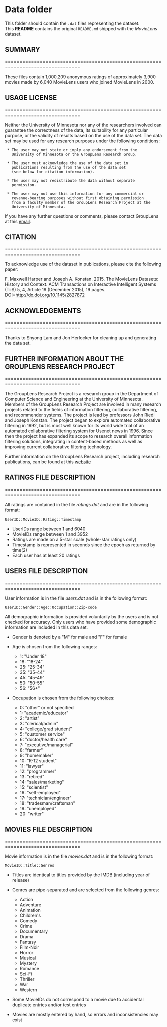 # Data folder
This folder should contain the `.dat` files representing the dataset.<br>
This **README** contains the original `README.md` shipped with the *MovieLens* dataset.

## SUMMARY
================================================================================

These files contain 1,000,209 anonymous ratings of approximately 3,900 movies 
made by 6,040 MovieLens users who joined MovieLens in 2000.

## USAGE LICENSE
================================================================================

Neither the University of Minnesota nor any of the researchers
involved can guarantee the correctness of the data, its suitability
for any particular purpose, or the validity of results based on the
use of the data set.  The data set may be used for any research
purposes under the following conditions:

     * The user may not state or imply any endorsement from the
       University of Minnesota or the GroupLens Research Group.

     * The user must acknowledge the use of the data set in
       publications resulting from the use of the data set
       (see below for citation information).

     * The user may not redistribute the data without separate
       permission.

     * The user may not use this information for any commercial or
       revenue-bearing purposes without first obtaining permission
       from a faculty member of the GroupLens Research Project at the
       University of Minnesota.

If you have any further questions or comments, please contact GroupLens
at this [email](grouplens-info@cs.umn.edu). 

## CITATION
================================================================================

To acknowledge use of the dataset in publications, please cite the following
paper:

F. Maxwell Harper and Joseph A. Konstan. 2015. The MovieLens Datasets: History
and Context. ACM Transactions on Interactive Intelligent Systems (TiiS) 5, 4,
Article 19 (December 2015), 19 pages. DOI=http://dx.doi.org/10.1145/2827872


## ACKNOWLEDGEMENTS
================================================================================

Thanks to Shyong Lam and Jon Herlocker for cleaning up and generating the data
set.

## FURTHER INFORMATION ABOUT THE GROUPLENS RESEARCH PROJECT
================================================================================

The GroupLens Research Project is a research group in the Department of 
Computer Science and Engineering at the University of Minnesota. Members of 
the GroupLens Research Project are involved in many research projects related 
to the fields of information filtering, collaborative filtering, and 
recommender systems. The project is lead by professors John Riedl and Joseph 
Konstan. The project began to explore automated collaborative filtering in 
1992, but is most well known for its world wide trial of an automated 
collaborative filtering system for Usenet news in 1996. Since then the project 
has expanded its scope to research overall information filtering solutions, 
integrating in content-based methods as well as improving current collaborative 
filtering technology.

Further information on the GroupLens Research project, including research 
publications, can be found at this [website](http://www.grouplens.org/)

## RATINGS FILE DESCRIPTION
================================================================================

All ratings are contained in the file *ratings.dat* and are in the
following format:

`UserID::MovieID::Rating::Timestamp`

* UserIDs range between 1 and 6040 
* MovieIDs range between 1 and 3952
* Ratings are made on a 5-star scale (whole-star ratings only)
* Timestamp is represented in seconds since the epoch as returned by time(2)
* Each user has at least 20 ratings

## USERS FILE DESCRIPTION
================================================================================

User information is in the file *users.dat* and is in the following
format:

`UserID::Gender::Age::Occupation::Zip-code`

All demographic information is provided voluntarily by the users and is
not checked for accuracy.  Only users who have provided some demographic
information are included in this data set.

* Gender is denoted by a "M" for male and "F" for female
* Age is chosen from the following ranges:

	*  1:  "Under 18"
	* 18:  "18-24"
	* 25:  "25-34"
	* 35:  "35-44"
	* 45:  "45-49"
	* 50:  "50-55"
	* 56:  "56+"

* Occupation is chosen from the following choices:

	*  0:  "other" or not specified
	*  1:  "academic/educator"
	*  2:  "artist"
	*  3:  "clerical/admin"
	*  4:  "college/grad student"
	*  5:  "customer service"
	*  6:  "doctor/health care"
	*  7:  "executive/managerial"
	*  8:  "farmer"
	*  9:  "homemaker"
	* 10:  "K-12 student"
	* 11:  "lawyer"
	* 12:  "programmer"
	* 13:  "retired"
	* 14:  "sales/marketing"
	* 15:  "scientist"
	* 16:  "self-employed"
	* 17:  "technician/engineer"
	* 18:  "tradesman/craftsman"
	* 19:  "unemployed"
	* 20:  "writer"

## MOVIES FILE DESCRIPTION
================================================================================

Movie information is in the file *movies.dat* and is in the following
format:

`MovieID::Title::Genres`

* Titles are identical to titles provided by the IMDB (including year of release)
* Genres are pipe-separated and are selected from the following genres:

	* Action
	* Adventure
	* Animation
	* Children's
	* Comedy
	* Crime
	* Documentary
	* Drama
	* Fantasy
	* Film-Noir
	* Horror
	* Musical
	* Mystery
	* Romance
	* Sci-Fi
	* Thriller
	* War
	* Western

* Some MovieIDs do not correspond to a movie due to accidental duplicate entries and/or test entries
* Movies are mostly entered by hand, so errors and inconsistencies may exist
